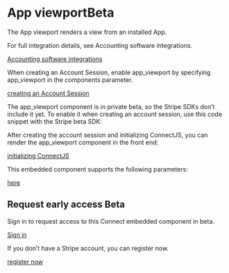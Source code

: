 # App viewportBeta

The App viewport renders a view from an installed App.

For full integration details, see Accounting software integrations.

[Accounting software integrations](/stripe-apps/accounting-software-integrations)

When creating an Account Session, enable app_viewport by specifying app_viewport in the components parameter.

[creating an Account Session](/api/account_sessions/create)

The app_viewport component is in private beta, so the Stripe SDKs don’t include it yet. To enable it when creating an account session, use this code snippet with the Stripe beta SDK:

After creating the account session and initializing ConnectJS, you can render the app_viewport component in the front end:

[initializing ConnectJS](/connect/get-started-connect-embedded-components#account-sessions)

This embedded component supports the following parameters:

[here](/stripe-apps/accounting-software-integrations#app-select)

## Request early access  Beta

Sign in to request access to this Connect embedded component in beta.

[Sign in](https://dashboard.stripe.com/login?redirect=https%3A%2F%2Fdocs.stripe.com%2Fconnect%2Fsupported-embedded-components%2Fapp-viewport)

If you don’t have a Stripe account, you can register now.

[register now](https://dashboard.stripe.com/register)
